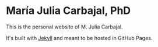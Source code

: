 # María Julia Carbajal, PhD

This is the personal website of M. Julia Carbajal.

It's built with [Jekyll](https://jekyllrb.com/) and meant to be hosted in
GitHub Pages.
